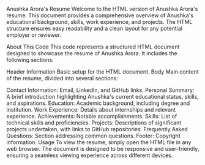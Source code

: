 Anushka Arora's Resume
Welcome to the HTML version of Anushka Arora's resume. This document provides a comprehensive overview of Anushka's educational background, skills, work experience, and projects. The HTML structure ensures easy readability and a clean layout for any potential employer or reviewer.

About This Code
This code represents a structured HTML document designed to showcase the resume of Anushka Arora. It includes the following sections:

Header Information
Basic setup for the HTML document.
Body
Main content of the resume, divided into several sections:

Contact Information: Email, LinkedIn, and GitHub links.
Personal Summary: A brief introduction highlighting Anushka's current educational status, skills, and aspirations.
Education: Academic background, including degree and institution.
Work Experience: Details about internships and relevant experience.
Achievements: Notable accomplishments.
Skills: List of technical skills and proficiencies.
Projects: Descriptions of significant projects undertaken, with links to GitHub repositories.
Frequently Asked Questions: Section addressing common questions.
Footer: Copyright information.
Usage
To view the resume, simply open the HTML file in any web browser. The document is designed to be responsive and user-friendly, ensuring a seamless viewing experience across different devices.
